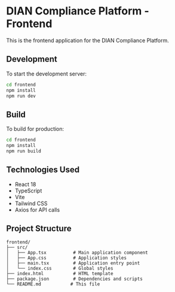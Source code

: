 # DIAN Compliance Platform - Frontend

This is the frontend application for the DIAN Compliance Platform.

## Development

To start the development server:

```bash
cd frontend
npm install
npm run dev
```

## Build

To build for production:

```bash
cd frontend
npm install
npm run build
```

## Technologies Used

- React 18
- TypeScript
- Vite
- Tailwind CSS
- Axios for API calls

## Project Structure

```
frontend/
├── src/
│   ├── App.tsx          # Main application component
│   ├── App.css          # Application styles
│   ├── main.tsx         # Application entry point
│   └── index.css        # Global styles
├── index.html           # HTML template
├── package.json         # Dependencies and scripts
└── README.md           # This file
```
